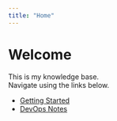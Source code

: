 ```yaml
---
title: "Home"
---
```


# Welcome

This is my knowledge base.  
Navigate using the links below.

- [Getting Started](docs/getting-started.md)
- [DevOps Notes](docs/devops.md)
